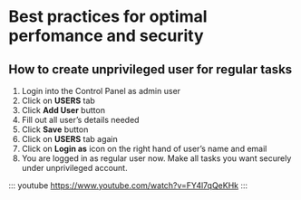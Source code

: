 # Best practices for optimal perfomance and security

## How to create unprivileged user for regular tasks

1.  Login into the Control Panel as admin user
2.  Click on **USERS** tab
3.  Click **Add User** button
4.  Fill out all user’s details needed
5.  Click **Save** button
6.  Click on **USERS** tab again
7.  Click on **Login as** icon on the right hand of user’s name and
    email
8.  You are logged in as regular user now. Make all tasks you want
    securely under unprivileged account.

::: youtube
<https://www.youtube.com/watch?v=FY4l7qQeKHk>
:::
